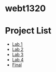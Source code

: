 # webt1320

<h1>Project List</h1>
<ul>
    <li> 
    <a href="lab1/index.html" target="_blank">Lab 1</a>
    </li>
    <li>
    <a href="lab2/index.html" target="_blank">Lab 2</a>
    </li>
    <li>
    <a href="lab3/index.html" target="_blank">Lab 3</a>
    </li>
     <li>
    <a href="lab4/index.html" target="_blank">Lab 4</a>
    </li>
     <li>
    <a href="final/index.html" target="_blank">Final</a>
    </li>
</ul>